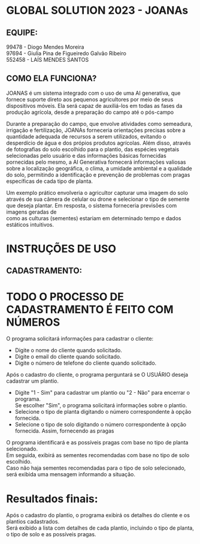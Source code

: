 # GLOBAL SOLUTION 2023 - JOANAs

## EQUIPE:
99478 - Diogo Mendes Moreira <br>
97694 - Giulia Pina de Figueiredo Galvão Ribeiro <br>
552458 - LAÍS MENDES SANTOS <br>

## COMO ELA FUNCIONA?

JOANAS é um sistema integrado com o uso de uma AI generativa, que fornece suporte direto aos pequenos agricultores por meio de seus dispositivos móveis. Ela será capaz de auxiliá-los em todas as fases da produção agrícola, desde a preparação do campo até o pós-campo <br> 

Durante a preparação do campo, que envolve atividades como semeadura, irrigação e fertilização, JOANAs forneceria orientações precisas sobre a quantidade adequada de recursos a serem utilizados, evitando o desperdício de água e dos própios produtos agrícolas. Além disso, através de fotografias do solo escolhido para o plantio, das espécies vegetais selecionadas pelo usuário e das informações básicas fornecidas pornecidas pelo mesmo, a AI Generativa fornecerá informações valiosas sobre a localização geográfica, o clima, a umidade ambiental e a qualidade do solo, permitindo a identificação e prevenção de problemas com pragas específicas de cada tipo de planta. <br>

Um exemplo prático envolveria o agricultor capturar uma imagem do solo através de sua câmera de celular ou drone e selecionar o tipo de semente que deseja plantar. Em resposta, o sistema forneceria previsões com imagens geradas de <br> como as culturas (sementes) estariam em determinado tempo e dados estáticos intuitivos. <br>

# INSTRUÇÕES DE USO

## CADASTRAMENTO:

# TODO O PROCESSO DE CADASTRAMENTO É FEITO COM NÚMEROS

O programa solicitará informações para cadastrar o cliente:
- Digite o nome do cliente quando solicitado.
- Digite o email do cliente quando solicitado.
- Digite o número de telefone do cliente quando solicitado.

Após o cadastro do cliente, o programa perguntará se O USUÁRIO deseja cadastrar um plantio.<br>
- Digite "1 - Sim" para cadastrar um plantio ou "2 - Não" para encerrar o programa.<br>
Se escolher "Sim", o programa solicitará informações sobre o plantio.<br>
- Selecione o tipo de planta digitando o número correspondente à opção fornecida.<br>
- Selecione o tipo de solo digitando o número correspondente à opção fornecida. Assim, fornecendo as pragas<br>

O programa identificará e as possíveis pragas com base no tipo de planta selecionado.<br>
Em seguida, exibirá as sementes recomendadas com base no tipo de solo escolhido.<br>
Caso não haja sementes recomendadas para o tipo de solo selecionado, será exibida uma mensagem informando a situação.<br>

# Resultados finais:
Após o cadastro do plantio, o programa exibirá os detalhes do cliente e os plantios cadastrados.<br>
Será exibido a lista com detalhes de cada plantio, incluindo o tipo de planta, o tipo de solo e as possíveis pragas.
